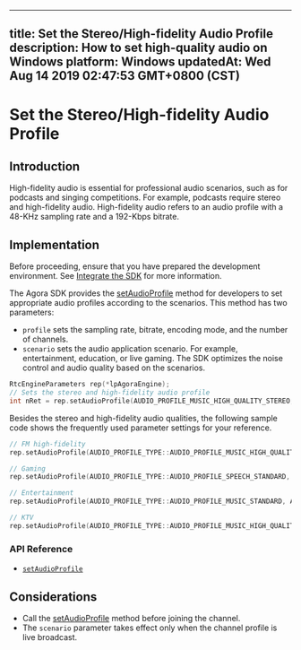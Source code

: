 
---
title: Set the Stereo/High-fidelity Audio Profile
description: How to set high-quality audio on Windows
platform: Windows
updatedAt: Wed Aug 14 2019 02:47:53 GMT+0800 (CST)
---
# Set the Stereo/High-fidelity Audio Profile
## Introduction 

High-fidelity audio is essential for professional audio scenarios, such as for podcasts and singing competitions. For example, podcasts require stereo and high-fidelity audio. High-fidelity audio refers to an audio profile with a 48-KHz sampling rate and a 192-Kbps bitrate. 


## Implementation
Before proceeding, ensure that you have prepared the development environment. See [Integrate the SDK](../../en/Video/windows_video.md) for more information.

The Agora SDK provides the [setAudioProfile](https://docs.agora.io/en/Video/API%20Reference/cpp/classagora_1_1rtc_1_1_i_rtc_engine.html#ab0cb52e238b729a15525a5cc12543d9e) method for developers to set appropriate audio profiles according to the scenarios. This method has two parameters:

  - `profile` sets the sampling rate, bitrate, encoding mode, and the number of channels.
  - `scenario` sets the audio application scenario. For example, entertainment, education, or live gaming. The SDK optimizes the noise control and audio quality based on the scenarios.

```c++
RtcEngineParameters rep(*lpAgoraEngine);
// Sets the stereo and high-fidelity audio profile
int nRet = rep.setAudioProfile(AUDIO_PROFILE_MUSIC_HIGH_QUALITY_STEREO, AUDIO_SCENARIO_DEFAULT);
```

Besides the stereo and high-fidelity audio qualities, the following sample code shows the frequently used parameter settings for your reference.

 ```C++
// FM high-fidelity
rep.setAudioProfile(AUDIO_PROFILE_TYPE::AUDIO_PROFILE_MUSIC_HIGH_QUALITY_STEREO, AUDIO_PROFILE_TYPE::AUDIO_SCENARIO_SHOWROOM);

// Gaming
rep.setAudioProfile(AUDIO_PROFILE_TYPE::AUDIO_PROFILE_SPEECH_STANDARD, AUDIO_PROFILE_TYPE::AUDIO_SCENARIO_CHATROOM_GAMING);

// Entertainment
rep.setAudioProfile(AUDIO_PROFILE_TYPE::AUDIO_PROFILE_MUSIC_STANDARD, AUDIO_PROFILE_TYPE::AUDIO_SCENARIO_CHATROOM_ENTERTAINMENT);

// KTV
rep.setAudioProfile(AUDIO_PROFILE_TYPE::AUDIO_PROFILE_MUSIC_HIGH_QUALITY, AUDIO_PROFILE_TYPE::AUDIO_SCENARIO_CHATROOM_ENTERTAINMENT);
```

### API Reference

- [`setAudioProfile`](https://docs.agora.io/en/Video/API%20Reference/cpp/classagora_1_1rtc_1_1_i_rtc_engine.html#ab0cb52e238b729a15525a5cc12543d9e)

## Considerations

- Call the [setAudioProfile](https://docs.agora.io/en/Video/API%20Reference/cpp/classagora_1_1rtc_1_1_i_rtc_engine.html#ab0cb52e238b729a15525a5cc12543d9e) method before joining the channel.
- The `scenario` parameter takes effect only when the channel profile is live broadcast.
